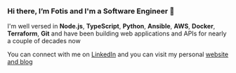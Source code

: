 ### Hi there, I’m Fotis and I'm a Software Engineer 👋

I'm well versed in **Node.js**, **TypeScript**, **Python**, **Ansible**, **AWS**, **Docker**, **Terraform**, **Git** and have been building web applications and APIs for nearly a couple of decades now

You can connect with me on [LinkedIn](https://www.linkedin.com/in/falexandrou) and you can visit my personal [website and blog](https://www.falexandrou.dev/)
